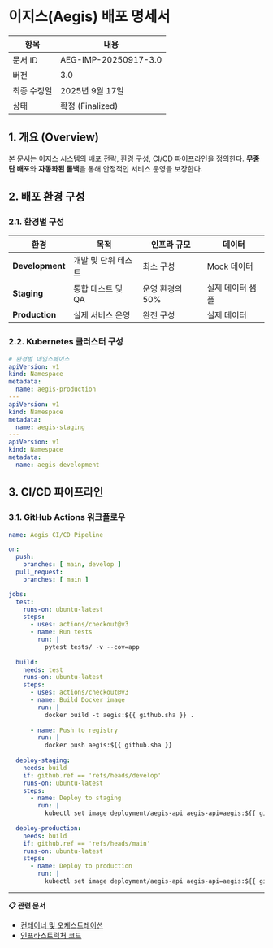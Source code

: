 # 이지스(Aegis) 배포 명세서

| 항목 | 내용 |
|------|------|
| 문서 ID | AEG-IMP-20250917-3.0 |
| 버전 | 3.0 |
| 최종 수정일 | 2025년 9월 17일 |
| 상태 | 확정 (Finalized) |

## 1. 개요 (Overview)

본 문서는 이지스 시스템의 배포 전략, 환경 구성, CI/CD 파이프라인을 정의한다. **무중단 배포**와 **자동화된 롤백**을 통해 안정적인 서비스 운영을 보장한다.

## 2. 배포 환경 구성

### 2.1. 환경별 구성
| 환경 | 목적 | 인프라 규모 | 데이터 |
|------|------|-------------|--------|
| **Development** | 개발 및 단위 테스트 | 최소 구성 | Mock 데이터 |
| **Staging** | 통합 테스트 및 QA | 운영 환경의 50% | 실제 데이터 샘플 |
| **Production** | 실제 서비스 운영 | 완전 구성 | 실제 데이터 |

### 2.2. Kubernetes 클러스터 구성
```yaml
# 환경별 네임스페이스
apiVersion: v1
kind: Namespace
metadata:
  name: aegis-production
---
apiVersion: v1
kind: Namespace
metadata:
  name: aegis-staging
---
apiVersion: v1
kind: Namespace
metadata:
  name: aegis-development
```

## 3. CI/CD 파이프라인

### 3.1. GitHub Actions 워크플로우
```yaml
name: Aegis CI/CD Pipeline

on:
  push:
    branches: [ main, develop ]
  pull_request:
    branches: [ main ]

jobs:
  test:
    runs-on: ubuntu-latest
    steps:
      - uses: actions/checkout@v3
      - name: Run tests
        run: |
          pytest tests/ -v --cov=app
      
  build:
    needs: test
    runs-on: ubuntu-latest
    steps:
      - uses: actions/checkout@v3
      - name: Build Docker image
        run: |
          docker build -t aegis:${{ github.sha }} .
      
      - name: Push to registry
        run: |
          docker push aegis:${{ github.sha }}
  
  deploy-staging:
    needs: build
    if: github.ref == 'refs/heads/develop'
    runs-on: ubuntu-latest
    steps:
      - name: Deploy to staging
        run: |
          kubectl set image deployment/aegis-api aegis-api=aegis:${{ github.sha }} -n aegis-staging
  
  deploy-production:
    needs: build
    if: github.ref == 'refs/heads/main'
    runs-on: ubuntu-latest
    steps:
      - name: Deploy to production
        run: |
          kubectl set image deployment/aegis-api aegis-api=aegis:${{ github.sha }} -n aegis-production
```

---

**📋 관련 문서**
- [컨테이너 및 오케스트레이션](../05_OPERATIONS/01_CONTAINER_AND_ORCHESTRATION.md)
- [인프라스트럭처 코드](../05_OPERATIONS/02_INFRASTRUCTURE_AS_CODE.md)